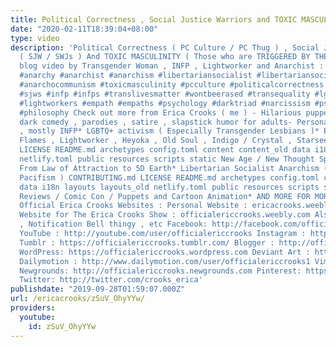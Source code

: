 ```yaml
---
title: Political Correctness , Social Justice Warriors and TOXIC MASCULINITY
date: "2020-02-11T18:39:04+08:00"
type: video
description: 'Political Correctness ( PC Culture / PC Thug ) , Social Justice Warriors
  ( SJW / SWJs ) And TOXIC MASCULINITY ( Those who are TRIGGERED BY THEM ) A psychological
  blog video by Transgender Woman , INFP , Lightworker and Anarchist : Erica Crooks
  #anarchy #anarchist #anarchism #libertariansocialist #libertariansocialism #anarchocommunist
  #anarchocommunism #toxicmasculinity #pcculture #politicalcorrectness #sjw #socialjusticewarrior
  #sjws #infp #infps #translivesmatter #wontbeerased #transequality #lgbt #lgbtq #lightworker
  #lightworkers #empath #empaths #psychology #darktriad #narcissism #psychopaths #sociopaths
  #philosophy Check out more from Erica Crooks ( me ) - Hilarious puppet and cartoon
  dark comedy , parodies , satire , slapstick humor for adults- Personality Type Science
  , mostly INFP* LGBTQ+ activism ( Especially Transgender Lesbians )* Empath : Twin
  Flames , Lightworker , Heyoka , Old Soul , Indigo / Crystal , Starseeds CONTRIBUTING.md
  LICENSE README.md archetypes config.toml content content_old data i18n layouts layouts_old
  netlify.toml public resources scripts static New Age / New Thought Spirituality
  From Law of Attraction to 5D Earth* Libertarian Socialist Anarchism ( Cultural /
  Pacifism ) CONTRIBUTING.md LICENSE README.md archetypes config.toml content content_old
  data i18n layouts layouts_old netlify.toml public resources scripts static Pop Culture
  Reviews / Comic Con / Puppets and Cartoon Animation* AND MORE FOR MORE visit The
  Official Erica Crooks Websites : Personal Website : ericacrooks.weebly.com Official
  Website for The Erica Crooks Show : officialericcrooks.weebly.com Also Like , Subscribe
  , Notification Bell thingy , etc Facebook: http://facebook.com/officialericcrooks
  YouTube : http://youtube.com/user/officialericcrooks Instagram : http://Instagram.com/officialericcrooks/
  Tumblr : https://officialericcrooks.tumblr.com/ Blogger : http://officialericcrooks.blogspot.com/
  WordPress: https://officialericcrooks.wordpress.com Deviant Art : https://www.deviantart.com/officialericcrooks
  Dailymotion : http://www.dailymotion.com/user/officialericcrooks1 Vimeo: https://vimeo.com/officialericcrooks
  Newgrounds: http://officialericcrooks.newgrounds.com Pinterest: https://www.pinterest.com/officialec1/
  Twitter: http://twitter.com/crooks_erica'
publishdate: "2019-09-28T01:59:07.000Z"
url: /ericacrooks/zSuV_OhyYYw/
providers:
  youtube:
    id: zSuV_OhyYYw
---
```

